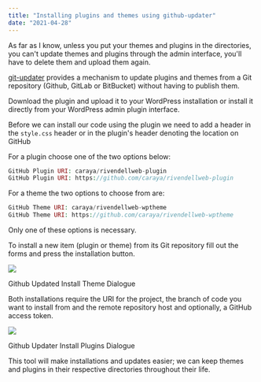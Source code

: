 ```yaml
---
title: "Installing plugins and themes using github-updater"
date: "2021-04-28"
---
```


As far as I know, unless you put your themes and plugins in the directories, you can't update themes and plugins through the admin interface, you'll have to delete them and upload them again.

[git-updater](https://github.com/caraya/rivendellweb-wptheme) provides a mechanism to update plugins and themes from a Git repository (Github, GitLab or BitBucket) without having to publish them.

Download the plugin and upload it to your WordPress installation or install it directly from your WordPress admin plugin interface.

Before we can install our code using the plugin we need to add a header in the `style.css` header or in the plugin's header denoting the location on GitHub

For a plugin choose one of the two options below:

```php
GitHub Plugin URI: caraya/rivendellweb-plugin
GitHub Plugin URI: https://github.com/caraya/rivendellweb-plugin
```

For a theme the two options to choose from are:

```php
GitHub Theme URI: caraya/rivendellweb-wptheme
GitHub Theme URI: https://github.com/caraya/rivendellweb-wptheme
```

Only one of these options is necessary.

To install a new item (plugin or theme) from its Git repository fill out the forms and press the installation button.

![](https://publishing-project.rivendellweb.net/wp-content/uploads/2021/04/github-updater-theme-update.png)

Github Updated Install Theme Dialogue

Both installations require the URI for the project, the branch of code you want to install from and the remote repository host and optionally, a GitHub access token.

![](https://publishing-project.rivendellweb.net/wp-content/uploads/2021/04/github-updater-plugin-update.png)

Github Updater Install Plugins Dialogue

This tool will make installations and updates easier; we can keep themes and plugins in their respective directories throughout their life.
